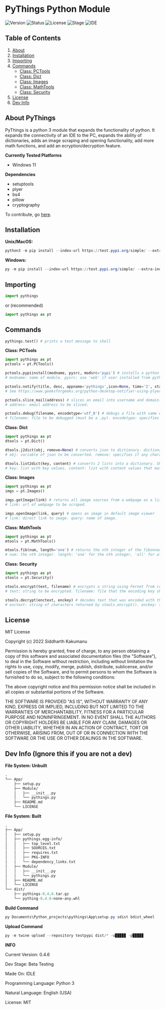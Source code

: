 # PyThings Python Module

![Version](https://img.shields.io/badge/Version-0.4.6-green?style=flat)
![Status](https://img.shields.io/badge/Status-In%20Dev-green?style=flat)
![License](https://img.shields.io/badge/License-MIT-blue?style=flat)
![Stage](https://img.shields.io/badge/Stage-Beta%20Testing-orange?style=flat)
![IDE](https://img.shields.io/badge/-Python%20IDLE-%33776AB?style=for-the-badge&logo=python&logoColor=white)

## Table of Contents
1. [About](#about)
2. [Installation](#installation)
3. [Importing](#importing)
4. [Commands](#commands)
   - [Class: PCTools](#pctools)
   - [Class: Dict](#dict)
   - [Class: Images](#imgs)
   - [Class: MathTools](#mtools)
   - [Class: Security](#secure)
6. [License](#license)
5. [Dev Info](#dev)
<a name='about'></a> 
## About PyThings
PyThings is a python 3 module that expands the functionality of python. It expands the connectivity of an IDE to the PC, expands the ability of dictionaries, adds an image scraping and opening functionality, add more math functions, and add an ecryption/decryption feature.

**Currently Tested Platforms**
- Windows 11

**Dependencies**
- setuptools
- plyer
- bs4
- pillow
- cryptography

To contribute, go [here](https://github.com/FormulaCarbon/pythings-Python-Module/blob/main/CONTRIBUTING.md).

<a name='installation'></a>
## Installation
**Unix/MacOS:**
```powershell
python3 -m pip install --index-url https://test.pypi.org/simple/ --extra-index-url https://pypi.org/simple/ pythings==0.4.6
```
**Windows:**
```powershell
py -m pip install --index-url https://test.pypi.org/simple/ --extra-index-url https://pypi.org/simple/ pythings==0.4.6
```

<a name='importing'></a>
## Importing
```python
import pythings
```
or (recommended)
```python
import pythings as pt
```
<a name='commands'></a>
## Commands
```python
pythings.test() # prints a test message to shell
```
<a name='pctools'></a>
**Class: PCTools**
```python
import pythings as pt
pctools = pt.PCTools()

pctools.pypiinstall(modname, pysrc, modsrc='pypi') # installs a python module on the users end, without importing.
# modname: name of module. pysrc: use 'web' if user installed from python.org, or 'app' if user downloaded from store. modsrc: 'pypi' for download from pypi, and 'testpypi' for download from testpypi.

pctools.notify(title, desc, appname='pythings',icon=None, time='2', status=None, toast=False) # popup desc notification. 
# See https://www.geeksforgeeks.org/python-desktop-notifier-using-plyer-module/ for documentation.

pctools.slice_mail(address) # slices an email into username and domain. Outputs a dict formatted like {'username":'pythings', 'domain':'example.com'}.
# address: email address to be sliced.

pctools.debug(filename, encodetype='utf_8') # debugs a file with same errors as the regular shell. Basically for debugging a file on the users device.
# filename: file to be debugged (must be a .py). encodetype: specifies encoding of the file (defaults to UTF 8)
```
<a name='dict'></a>
**Class: Dict**
```python
import pythings as pt
dtools = pt.Dict()

dtools.j2dict(obj, remove=None) # converts json to dictionary. dictionary is named the same as variable json is stored in.
# obj: variable of json to be converted. remove: specifies if any characters should be replaced in dict.

dtools.list2dict(key, content) # converts 2 lists into a dictionary. Shortens code.
# key: list with key values. content: list with content values that match key values.
```
<a name='imgs'></a>
**Class: Images**
```python
import pythings as pt
imgs = pt.Images()

imgs.getImage(link) # returns all image sources from a webpage as a list
# link: url of webpage to be scraped.

imgs.openImage(link, query) # opens an image in default image viewer
# link: direct link to image. query: name of image.
```
<a name='mtools'></a>
**Class: MathTools**
```python
import pythings as pt
mtools = pt.MathTools()

mtools.fib(num, length='one') # returns the nth integer of the fibonnaci sequence.
# num: the nth integer. length: 'one' for the nth integer, 'all' for all fibonnaci numbers up to the nth value.
```
<a name='secure'></a>
**Class: Security**
```python
import pythings as pt
stools = pt.Security()

stools.encrypt(text, filename) # encrypts a string using Fernet from cryptography.fernet. Returns encoded string and saves key to file.
# text: string to be encrypted. filename: file that the encoding key should be saved to (must be a .txt).

stools.decrypt(enctext, enckey) # decodes text that was encoded with the above method. Returns decoded string.
# enctext: string of characters returned by stools.encrypt(). enckey: the key saved to filename by stools.encrypt.
```
<a name='license'></a>
## License
MIT License

Copyright (c) 2022 Siddharth Kakumanu

Permission is hereby granted, free of charge, to any person obtaining a copy
of this software and associated documentation files (the "Software"), to deal
in the Software without restriction, including without limitation the rights
to use, copy, modify, merge, publish, distribute, sublicense, and/or sell
copies of the Software, and to permit persons to whom the Software is
furnished to do so, subject to the following conditions:

The above copyright notice and this permission notice shall be included in all
copies or substantial portions of the Software.

THE SOFTWARE IS PROVIDED "AS IS", WITHOUT WARRANTY OF ANY KIND, EXPRESS OR
IMPLIED, INCLUDING BUT NOT LIMITED TO THE WARRANTIES OF MERCHANTABILITY,
FITNESS FOR A PARTICULAR PURPOSE AND NONINFRINGEMENT. IN NO EVENT SHALL THE
AUTHORS OR COPYRIGHT HOLDERS BE LIABLE FOR ANY CLAIM, DAMAGES OR OTHER
LIABILITY, WHETHER IN AN ACTION OF CONTRACT, TORT OR OTHERWISE, ARISING FROM,
OUT OF OR IN CONNECTION WITH THE SOFTWARE OR THE USE OR OTHER DEALINGS IN THE
SOFTWARE.

<a name='dev'></a>
## Dev Info (Ignore this if you are not a dev)
**File System: Unbuilt**
```graphql
.
└── App/
    ├── setup.py
    ├── Module/
    │   ├── __init__.py
    │   └── pythings.py
    ├── README.md
    └── LICENSE 
```
**File System: Built**
```graphql
.
├── App/
│   ├── setup.py
│   ├── pythings.egg-info/
│   │   ├── top_level.txt
│   │   ├── SOURCES.txt
│   │   ├── requires.txt
│   │   ├── PKG-INFO
│   │   └── dependency_links.txt
│   ├── Module/
│   │   ├── __init__.py
│   │   └── pythings.py
│   ├── README.md
│   └── LICENSE
└── dist/
    ├── pythings-0.4.6.tar.gz
    └── pything-0.4.6-none-any.whl
```
**Build Command**
```powershell
py Documents\Python_projects\pythings\App\setup.py sdist bdist_wheel
```
**Upload Command**
```powershell
py -m twine upload --repository testpypi dist/* -u▉▉▉▉▉ -p▉▉▉▉▉
```
**INFO**

Current Version: 0.4.6

Dev Stage: Beta Testing

Made On: IDLE

Programming Language: Python 3

Natural Language: English (USA)

License: MIT
